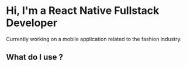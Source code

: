 # Hi, I'm a React Native Fullstack Developer

Currently working on a mobile application related to the fashion industry.

## What do I use ?

